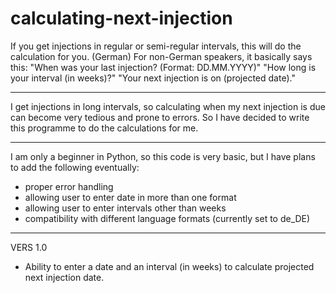 # calculating-next-injection
If you get injections in regular or semi-regular intervals, this will do the calculation for you. (German)
For non-German speakers, it basically says this:
"When was your last injection? (Format: DD.MM.YYYY)"
"How long is your interval (in weeks)?"
"Your next injection is on (projected date)."

-----
I get injections in long intervals, so calculating when my next injection is due can become very tedious and prone to errors.
So I have decided to write this programme to do the calculations for me.

-----
I am only a beginner in Python, so this code is very basic, but I have plans to add the following eventually:
- proper error handling
- allowing user to enter date in more than one format
- allowing user to enter intervals other than weeks
- compatibility with different language formats (currently set to de_DE)

-----
VERS 1.0
- Ability to enter a date and an interval (in weeks) to calculate projected next injection date. 
